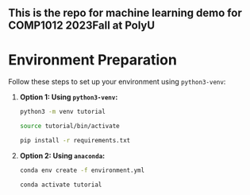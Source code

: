 ## This is the repo for machine learning demo for COMP1012 2023Fall at PolyU


# Environment Preparation

Follow these steps to set up your environment using `python3-venv`:

1. **Option 1: Using `python3-venv`:**

   ```bash
   python3 -m venv tutorial

   source tutorial/bin/activate

   pip install -r requirements.txt
   ```


2. **Option 2: Using `anaconda`:**

    ```bash
    conda env create -f environment.yml

    conda activate tutorial
    ```
